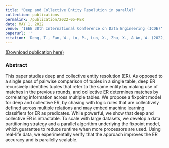 ```yaml
---
title: "Deep and Collective Entity Resolution in parallel"
collection: publications
permalink: /publication/2022-05-PER
date: MAY 1, 2022
venue: 'IEEE 38th International Conference on Data Engineering (ICDE)'
paperurl: ''
citation: 'Deng, T., Fan, W., Lu, P., Luo, X., Zhu, X., & An, W. (2022, May). Deep and collective entity resolution in parallel. In 2022 IEEE 38th International Conference on Data Engineering (ICDE) (pp. 2060-2072). IEEE.'
---
```

[(Download publication here)](https://drive.google.com/file/d/1PpBGov7mavn_xqb21zU7Quo3NnZX78i1/view)

### Abstract

This paper studies deep and collective entity resolution (ER). As opposed to a single pass of pairwise comparison of tuples in a single table, deep ER recursively identifies tuples that refer to the same entity by making use of matches in the previous rounds, and collective ER determines matches by correlating information across multiple tables. We propose a fixpoint model for deep and collective ER, by chasing with logic rules that are collectively defined across multiple relations and may embed machine learning classifiers for ER as predicates. While powerful, we show that deep and collective ER is intractable. To scale with large datasets, we develop a data partitioning strategy and a parallel algorithm underlying the fixpoint model, which guarantee to reduce runtime when more processors are used. Using real-life data, we experimentally verify that the approach improves the ER accuracy and is parallelly scalable.